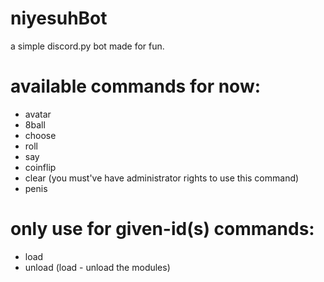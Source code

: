 # niyesuhBot
  a simple discord.py bot made for fun.
  
 # available commands for now:
  - avatar
  - 8ball
  - choose
  - roll
  - say
  - coinflip
  - clear (you must've have administrator rights to use this command)
  - penis
  
  # only use for given-id(s) commands:
  - load
  - unload (load - unload the modules)
